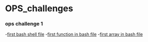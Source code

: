 # OPS_challenges

### ops challenge 1
-[first bash shell file](helloworld.sh)
-[first function in bash file](OPs201_function1.sh)
-[first array in bash file](arrays_challenge.sh)